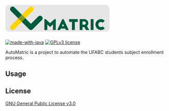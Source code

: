 # <img alt="AutoMatric logo" src="https://raw.githubusercontent.com/pi-etro/AutoMatric/master/img/lg_matric_gray.png" width="325">

[![made-with-java](https://img.shields.io/badge/Made%20with-Java-1f425f.svg)](https://www.java.com) [![GPLv3 license](https://img.shields.io/badge/License-GPLv3-blue.svg)](https://www.gnu.org/licenses/gpl-3.0.html)

AutoMatric is a project to automate the UFABC students subject enrollment process.

## Usage



## License
[GNU General Public License v3.0](https://www.gnu.org/licenses/gpl-3.0.html)
